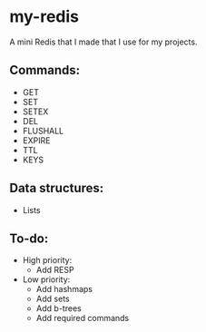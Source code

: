 # my-redis

A mini Redis that I made that I use for my projects.

## Commands:
<ul>
  <li>GET</li>
  <li>SET</li>
  <li>SETEX</li>
  <li>DEL</li>
  <li>FLUSHALL</li>
  <li>EXPIRE</li>
  <li>TTL</li>
  <li>KEYS</li>
</ul>

## Data structures:
<ul>
  <li>Lists</li>
</ul>

## To-do:
<ul>
  <li>
    High priority:
    <ul>
      <li>Add RESP</li>
    </ul>
  </li>
  <li>
    Low priority:
    <ul>
      <li>Add hashmaps</li>
      <li>Add sets</li>
      <li>Add b-trees</li>
      <li>Add required commands</li>
    </ul>
  </li>
</ul>

